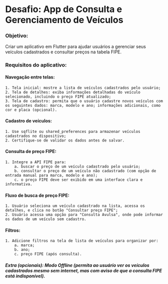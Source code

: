 # Desafio: App de Consulta e Gerenciamento de Veículos

### Objetivo: 
Criar um aplicativo em Flutter para ajudar usuários a gerenciar seus veículos cadastrados e consultar preços na tabela FIPE.


### Requisitos do aplicativo:

#### Navegação entre telas:
    1. Tela inicial: mostre a lista de veículos cadastrados pelo usuário;
    2. Tela de detalhes: exiba informações detalhadas do veículo selecionado, incluindo o preço FIPE atualizado;
    3. Tela de cadastro: permita que o usuário cadastre novos veículos com os seguintes dados: marca, modelo e ano; informações adicionais, como cor e placa (opcional).

#### Cadastro de veículos:
    1. Use sqflite ou shared_preferences para armazenar veículos cadastrados no dispositivo;
    2. Certifique-se de validar os dados antes de salvar.

#### Consulta de preço FIPE:
    1. Integre a API FIPE para:
        a. buscar o preço de um veículo cadastrado pelo usuário;
        b. consultar o preço de um veículo não cadastrado (com opção de entrada manual para marca, modelo e ano);
        c. o preço FIPE deve ser exibido em uma interface clara e informativa.

#### Fluxo de busca de preço FIPE:
    1. Usuário seleciona um veículo cadastrado na lista, acessa os detalhes, e clica no botão "Consultar preço FIPE";
    2. Usuário acessa uma opção para "Consulta Avulsa", onde pode informar os dados de um veículo sem cadastro.

#### Filtros:
    1. Adicione filtros na tela de lista de veículos para organizar por:
        a. marca;
        b. ano;
        c. preço FIPE (após consulta).


##### Extra (opcionais): Modo Offline (permita ao usuário ver os veículos cadastrados mesmo sem internet, mas com aviso de que a consulta FIPE está indisponível).
